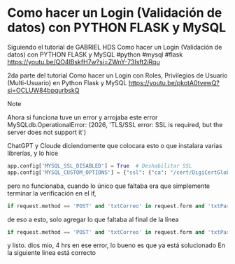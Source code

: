 # Como hacer un Login (Validación de datos) con PYTHON FLASK y MySQL

Siguiendo el tutorial de GABRIEL HDS
Como hacer un Login (Validación de datos) con PYTHON FLASK y MySQL #python #mysql #flask
https://youtu.be/QO4lBskfH7w?si=ZWnY-73Isft2iRqu

2da parte del tutorial
Como hacer un Login con Roles, Privilegios de Usuario (Multi-Usuario) en Python Flask y MySQL
https://youtu.be/pkotA0tvewQ?si=OCLUW84bpqurbskQ





> [!NOTE]
> Ahora si funciona
> tuve un error y arrojaba este error
> MySQLdb.OperationalError: (2026, 'TLS/SSL error: SSL is required, but the server does not support it')
> 
> ChatGPT y Cloude diciendomente que colocara esto o que instalara varias librerías, y lo hice
> ```python
> app.config['MYSQL_SSL_DISABLED'] = True  # Deshabilitar SSL
> app.config['MYSQL_CUSTOM_OPTIONS'] = {"ssl": {"ca": "/cert/DigiCertGlobalRootG2.crt.pem"}}
> ```
>
> pero no funcionaba, cuando lo único que faltaba era que simplemente terminar la verificación en el if,
> ```python
> if request.method == 'POST' and 'txtCorreo' in request.form and 'txtPassword':
> ```
> de eso a esto, solo agregar lo que faltaba al final de la línea
> ```python
> if request.method == 'POST' and 'txtCorreo' in request.form and 'txtPassword' in request.form:
> ```
> y listo.
> dios mio, 4 hrs en ese error,
> lo bueno es que ya está solucionado
> En la siguiente linea está correcto